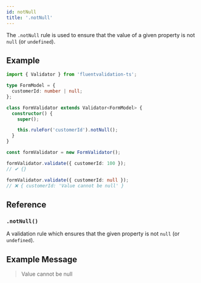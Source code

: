 ```yaml
---
id: notNull
title: '.notNull'
---
```


The `.notNull` rule is used to ensure that the value of a given property is not `null` (or `undefined`).

## Example

```typescript
import { Validator } from 'fluentvalidation-ts';

type FormModel = {
  customerId: number | null;
};

class FormValidator extends Validator<FormModel> {
  constructor() {
    super();

    this.ruleFor('customerId').notNull();
  }
}

const formValidator = new FormValidator();

formValidator.validate({ customerId: 100 });
// ✔ {}

formValidator.validate({ customerId: null });
// ❌ { customerId: 'Value cannot be null' }
```

## Reference

### `.notNull()`

A validation rule which ensures that the given property is not `null` (or `undefined`).

## Example Message

> Value cannot be null
